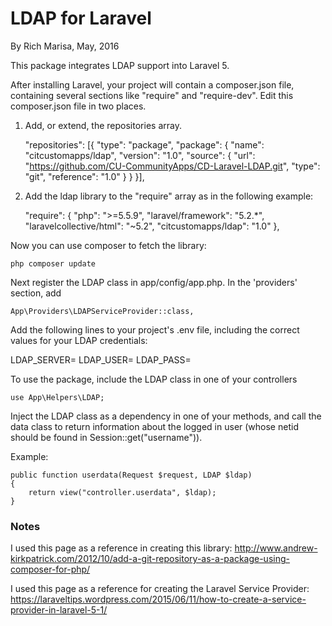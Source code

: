 # LDAP for Laravel #

By Rich Marisa, May, 2016

This package integrates LDAP support into Laravel 5.

After installing Laravel, your project will contain a composer.json file, containing several sections like "require" and "require-dev". Edit this composer.json file in two places.

1. Add, or extend, the repositories array.


    "repositories": [{
      "type": "package",
      "package": {
          "name": "citcustomapps/ldap",
          "version": "1.0",
          "source": {
                  "url": "https://github.com/CU-CommunityApps/CD-Laravel-LDAP.git",
              "type": "git",
          "reference": "1.0"
          }
          }
    }],

2. Add the ldap library to the "require" array as in the following example:

    "require": {
        "php": ">=5.5.9",
        "laravel/framework": "5.2.*",
        "laravelcollective/html": "~5.2",
        "citcustomapps/ldap": "1.0"
    },


Now you can use composer to fetch the library:

    php composer update

Next register the LDAP class in app/config/app.php. In the 'providers' section, add 

    App\Providers\LDAPServiceProvider::class,

Add the following lines to your project's .env file, including the correct values for your LDAP credentials:

LDAP_SERVER=
LDAP_USER=
LDAP_PASS=

To use the package, include the LDAP class in one of your controllers

    use App\Helpers\LDAP;

Inject the LDAP class as a dependency in one of your methods, 
and call the data class to return information about the logged in user 
(whose netid should be found in Session::get("username")).

Example:

    public function userdata(Request $request, LDAP $ldap)
    {
        return view("controller.userdata", $ldap);
    }


### Notes ###

I used this page as a reference in creating this library: 
http://www.andrew-kirkpatrick.com/2012/10/add-a-git-repository-as-a-package-using-composer-for-php/

I used this page as a reference for creating the Laravel Service Provider:
https://laraveltips.wordpress.com/2015/06/11/how-to-create-a-service-provider-in-laravel-5-1/

